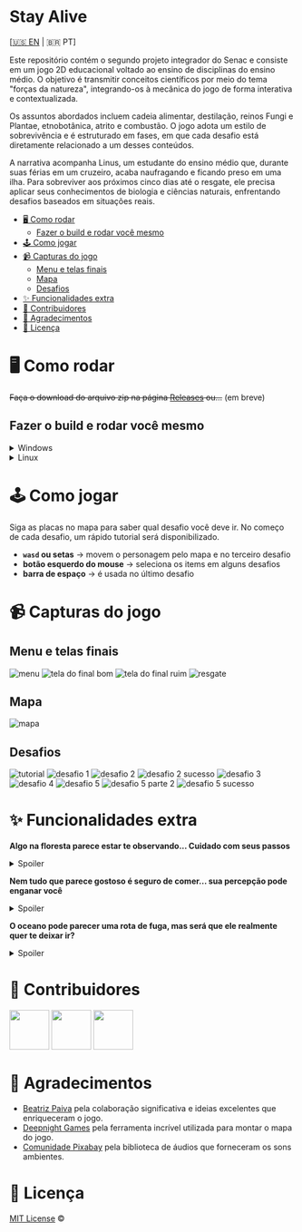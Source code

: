 # Stay Alive

[[🇺🇸 EN](https://github.com/gabe-frasz/stay-alive#stay-alive) | 🇧🇷 PT]

Este repositório contém o segundo projeto integrador do Senac e consiste em um jogo 2D educacional voltado ao ensino de disciplinas do ensino médio. O objetivo é transmitir conceitos científicos por meio do tema "forças da natureza", integrando-os à mecânica do jogo de forma interativa e contextualizada.

Os assuntos abordados incluem cadeia alimentar, destilação, reinos Fungi e Plantae, etnobotânica, atrito e combustão. O jogo adota um estilo de sobrevivência e é estruturado em fases, em que cada desafio está diretamente relacionado a um desses conteúdos.

A narrativa acompanha Linus, um estudante do ensino médio que, durante suas férias em um cruzeiro, acaba naufragando e ficando preso em uma ilha. Para sobreviver aos próximos cinco dias até o resgate, ele precisa aplicar seus conhecimentos de biologia e ciências naturais, enfrentando desafios baseados em situações reais.

- [🖥️ Como rodar](#%EF%B8%8F-como-rodar)
  - [Fazer o build e rodar você mesmo](#fazer-o-build-e-rodar-você-mesmo)
- [🕹️ Como jogar](#%EF%B8%8F-como-jogar)
- [📹 Capturas do jogo](#-capturas-do-jogo)
  - [Menu e telas finais](#menu-e-telas-finais)
  - [Mapa](#mapa)
  - [Desafios](#desafios)
- [✨ Funcionalidades extra](#-funcionalidades-extra)
- [👥 Contribuidores](#-contribuidores)
- [🤝 Agradecimentos](#-agradecimentos)
- [📝 Licença](#-licença)

# 🖥️ Como rodar

~~Faça o download do arquivo zip na página [Releases](https://github.com/gabe-frasz/stay-alive/releases) ou...~~ (em breve)

## Fazer o build e rodar você mesmo

<details>
  <summary>Windows</summary>

  1. Abra o [Visual Studio](https://visualstudio.microsoft.com/)
  2. Clone o repositório
  3. Instale os pacotes [Allegro](https://www.nuget.org/packages/Allegro/) e [AllegroDeps](https://www.nuget.org/packages/AllegroDeps/)
  4. Execute
</details>

<details>
  <summary>Linux</summary>

  1. Faça o download da [biblioteca Allegro](https://liballeg.org/download.html)
  2. Clone o repositório
  3. Compile o código C
     - `gcc ./main.c -lm $(pkg-config allegro-5 allegro_font-5 allegro_primitives-5 allegro_image-5 allegro_audio-5 allegro_acodec-5 allegro_video-5 --libs --cflags)`
  5. Execute
</details>

# 🕹️ Como jogar

Siga as placas no mapa para saber qual desafio você deve ir. No começo de cada desafio, um rápido tutorial será disponibilizado.

- **`wasd` ou setas** -> movem o personagem pelo mapa e no terceiro desafio 
- **botão esquerdo do mouse** -> seleciona os items em alguns desafios
- **barra de espaço** -> é usada no último desafio

# 📹 Capturas do jogo

## Menu e telas finais

![menu](https://github.com/gabe-frasz/stay-alive/blob/main/_docs/menu.png)
![tela do final bom](https://github.com/gabe-frasz/stay-alive/blob/main/_docs/good-ending.png)
![tela do final ruim](https://github.com/gabe-frasz/stay-alive/blob/main/_docs/bad-ending.png)
![resgate](https://github.com/gabe-frasz/stay-alive/blob/main/_docs/rescue.png)

## Mapa

![mapa](https://github.com/gabe-frasz/stay-alive/blob/main/_docs/map.gif)

## Desafios

![tutorial](https://github.com/gabe-frasz/stay-alive/blob/main/_docs/tutorial.gif)
![desafio 1](https://github.com/gabe-frasz/stay-alive/blob/main/_docs/challenge-1.png)
![desafio 2](https://github.com/gabe-frasz/stay-alive/blob/main/_docs/challenge-2.png)
![desafio 2 sucesso](https://github.com/gabe-frasz/stay-alive/blob/main/_docs/challenge-2-success.png)
![desafio 3](https://github.com/gabe-frasz/stay-alive/blob/main/_docs/challenge-3.png)
![desafio 4](https://github.com/gabe-frasz/stay-alive/blob/main/_docs/challenge-4.png)
![desafio 5](https://github.com/gabe-frasz/stay-alive/blob/main/_docs/challenge-5.png)
![desafio 5 parte 2](https://github.com/gabe-frasz/stay-alive/blob/main/_docs/challenge-5-pt-2.png)
![desafio 5 sucesso](https://github.com/gabe-frasz/stay-alive/blob/main/_docs/challenge-5-success.png)

# ✨ Funcionalidades extra

**Algo na floresta parece estar te observando... Cuidado com seus passos**

<details>
  <summary>Spoiler</summary>

  ![cobra](https://github.com/gabe-frasz/stay-alive/blob/main/_docs/snake.gif)
</details>

**Nem tudo que parece gostoso é seguro de comer... sua percepção pode enganar você**

<details>
  <summary>Spoiler</summary>

  ![alucinação](https://github.com/gabe-frasz/stay-alive/blob/main/_docs/hallucination.gif)
</details>

**O oceano pode parecer uma rota de fuga, mas será que ele realmente quer te deixar ir?**

<details>
  <summary>Spoiler</summary>

  ![afogamento](https://github.com/gabe-frasz/stay-alive/blob/main/_docs/drowning.gif)
</details>

# 👥 Contribuidores

<a href="https://github.com/manuezi"><img src="https://github.com/manuezi.png" width="70"/></a>
<a href="https://github.com/stefrny"><img src="https://github.com/stefrny.png" width="70"/></a>
<a href="https://github.com/gabe-frasz"><img src="https://github.com/gabe-frasz.png" width="70"/></a>

# 🤝 Agradecimentos

- [Beatriz Paiva](https://github.com/beeepaiva) pela colaboração significativa e ideias excelentes que enriqueceram o jogo.
- [Deepnight Games](https://deepnight.net/about/) pela ferramenta incrível utilizada para montar o mapa do jogo.
- [Comunidade Pixabay](https://pixabay.com/users/) pela biblioteca de áudios que forneceram os sons ambientes.

# 📝 Licença

[MIT License](https://github.com/gabe-frasz/stay-alive/blob/main/LICENSE) &copy;
